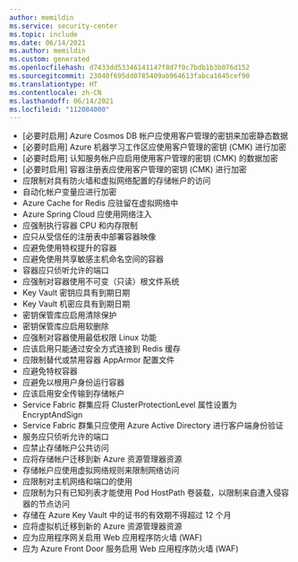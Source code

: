```yaml
---
author: memildin
ms.service: security-center
ms.topic: include
ms.date: 06/14/2021
ms.author: memildin
ms.custom: generated
ms.openlocfilehash: d7433dd53346141147f8d7f0c7bdb1b3b076d152
ms.sourcegitcommit: 23040f695dd0785409ab964613fabca1645cef90
ms.translationtype: HT
ms.contentlocale: zh-CN
ms.lasthandoff: 06/14/2021
ms.locfileid: "112084000"
---
```

- [必要时启用] Azure Cosmos DB 帐户应使用客户管理的密钥来加密静态数据
- [必要时启用] Azure 机器学习工作区应使用客户管理的密钥 (CMK) 进行加密
- [必要时启用] 认知服务帐户应启用使用客户管理的密钥 (CMK) 的数据加密
- [必要时启用] 容器注册表应使用客户管理的密钥 (CMK) 进行加密
- 应限制对具有防火墙和虚拟网络配置的存储帐户的访问
- 自动化帐户变量应进行加密
- Azure Cache for Redis 应驻留在虚拟网络中
- Azure Spring Cloud 应使用网络注入
- 应强制执行容器 CPU 和内存限制
- 应只从受信任的注册表中部署容器映像
- 应避免使用特权提升的容器
- 应避免使用共享敏感主机命名空间的容器
- 容器应只侦听允许的端口
- 应强制对容器使用不可变（只读）根文件系统
- Key Vault 密钥应具有到期日期
- Key Vault 机密应具有到期日期
- 密钥保管库应启用清除保护
- 密钥保管库应启用软删除
- 应强制对容器使用最低权限 Linux 功能
- 应该启用只能通过安全方式连接到 Redis 缓存
- 应限制替代或禁用容器 AppArmor 配置文件
- 应避免特权容器
- 应避免以根用户身份运行容器
- 应该启用安全传输到存储帐户
- Service Fabric 群集应将 ClusterProtectionLevel 属性设置为 EncryptAndSign
- Service Fabric 群集只应使用 Azure Active Directory 进行客户端身份验证
- 服务应只侦听允许的端口
- 应禁止存储帐户公共访问
- 应将存储帐户迁移到新 Azure 资源管理器资源
- 存储帐户应使用虚拟网络规则来限制网络访问
- 应限制对主机网络和端口的使用
- 应限制为只有已知列表才能使用 Pod HostPath 卷装载，以限制来自遭入侵容器的节点访问
- 存储在 Azure Key Vault 中的证书的有效期不得超过 12 个月
- 应将虚拟机迁移到新的 Azure 资源管理器资源
- 应为应用程序网关启用 Web 应用程序防火墙 (WAF)
- 应为 Azure Front Door 服务启用 Web 应用程序防火墙 (WAF)


